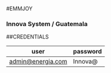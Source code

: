 #EMMJOY
### Innova System / Guatemala

##CREDENTIALS

|user|password|
|--|--|
|admin@energia.com|Innova@|
